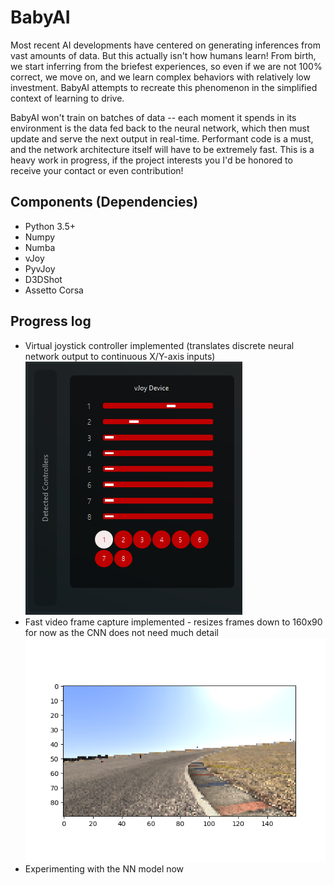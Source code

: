 # BabyAI

Most recent AI developments have centered on generating inferences from vast amounts of data. But this actually isn't how humans learn! From birth, we start inferring from the briefest experiences, so even if we are not 100% correct, we move on, and we learn complex behaviors with relatively low investment. BabyAI attempts to recreate this phenomenon in the simplified context of learning to drive.

BabyAI won't train on batches of data -- each moment it spends in its environment is the data fed back to the neural network, which then must update and serve the next output in real-time. Performant code is a must, and the network architecture itself will have to be extremely fast. This is a heavy work in progress, if the project interests you I'd be honored to receive your contact or even contribution!

[//]: # (Image References)
[image1]: vJoystick1.png "vJoy working"
[image2]: FrameCapture1.png "Frame capture"

## Components (Dependencies)

* Python 3.5+
* Numpy
* Numba
* vJoy
* PyvJoy
* D3DShot
* Assetto Corsa

## Progress log

* Virtual joystick controller implemented (translates discrete neural network output to continuous X/Y-axis inputs)
![alt text][image1]
* Fast video frame capture implemented - resizes frames down to 160x90 for now as the CNN does not need much detail
![alt text][image2]
* Experimenting with the NN model now